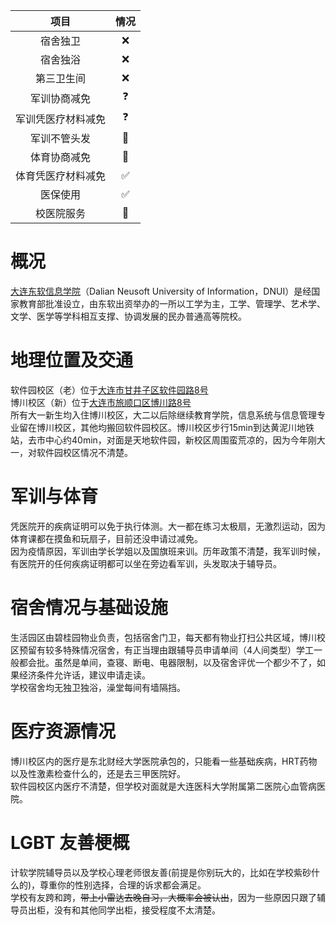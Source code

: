 |  项目   | 情况  |
|  :----:  | :----:  |
| 宿舍独卫  | ❌ |
| 宿舍独浴  | ❌ |
| 第三卫生间  | ❌ |
| 军训协商减免  | ❓ |
| 军训凭医疗材料减免  | ❓ |
| 军训不管头发  | 🤔 |
| 体育协商减免  | 🤔 |
| 体育凭医疗材料减免  | ✅ |
| 医保使用  | ✅ |
| 校医院服务  | 🤔 |
# 概况
[大连东软信息学院](https://www.neusoft.edu.cn/)（Dalian Neusoft University of Information，DNUI）是经国家教育部批准设立，由东软出资举办的一所以工学为主，工学、管理学、艺术学、文学、医学等学科相互支撑、协调发展的民办普通高等院校。
# 地理位置及交通
软件园校区（老）位于[大连市甘井子区软件园路8号](https://surl.amap.com/2sj42i1kguh)  
博川校区（新）位于[大连市旅顺口区博川路8号](https://surl.amap.com/2459lkvjd66)  
所有大一新生均入住博川校区，大二以后除继续教育学院，信息系统与信息管理专业留在博川校区，其他均搬回软件园校区。博川校区步行15min到达黄泥川地铁站，去市中心约40min，对面是天地软件园，新校区周围蛮荒凉的，因为今年刚大一，对软件园校区情况不清楚。
# 军训与体育
凭医院开的疾病证明可以免于执行体测。大一都在练习太极扇，无激烈运动，因为体育课都在摸鱼和玩扇子，目前还没申请过减免。  
因为疫情原因，军训由学长学姐以及国旗班来训。历年政策不清楚，我军训时候，有医院开的任何疾病证明都可以坐在旁边看军训，头发取决于辅导员。
# 宿舍情况与基础设施
生活园区由碧桂园物业负责，包括宿舍门卫，每天都有物业打扫公共区域，博川校区预留有较多特殊情况宿舍，有正当理由跟辅导员申请单间（4人间类型）学工一般都会批。虽然是单间，查寝、断电、电器限制，以及宿舍评优一个都少不了，如果经济条件允许话，建议申请走读。  
学校宿舍均无独卫独浴，澡堂每间有墙隔挡。
# 医疗资源情况
博川校区内的医疗是东北财经大学医院承包的，只能看一些基础疾病，HRT药物以及性激素检查什么的，还是去三甲医院好。  
软件园校区内医疗不清楚，但学校对面就是大连医科大学附属第二医院心血管病医院。
# LGBT 友善梗概
计软学院辅导员以及学校心理老师很友善(前提是你别玩大的，比如在学校紫砂什么的)，尊重你的性别选择，合理的诉求都会满足。  
学校有友跨和跨，~~带上小雷达去晚自习，大概率会被认出~~，因为一些原因只跟了辅导员出柜，没有和其他同学出柜，接受程度不太清楚。
